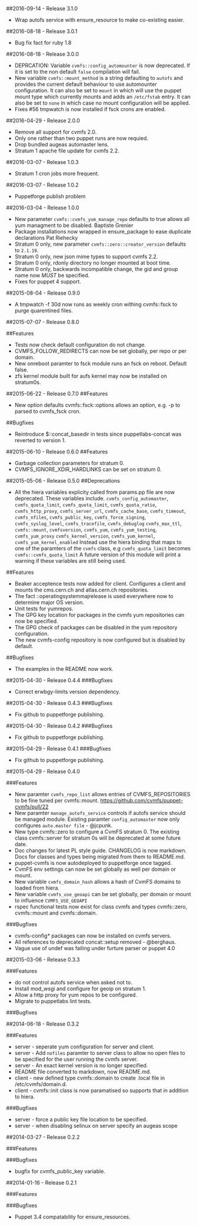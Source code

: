 ##2016-09-14 - Release 3.1.0
- Wrap autofs service with ensure_resource to make co-existing
  easier.

##2016-08-18 - Release 3.0.1
- Bug fix fact for ruby 1.8

##2016-08-18 - Release 3.0.0

- DEPRCATION: Variable `cvmfs::config_automounter` is now deprecated.
  If it is set to the non default `false` compilation will fail.
- New variable `cvmfs::mount_method` is a string defaulting
  to `autofs` and provides the current default behaviour to use
  automounter configuration. It can also be set to `mount`
  in which will use the puppet mount type which currently
  mounts and adds an `/etc/fstab` entry.
  It can also be set to `none` in which case no mount
  configuration will be applied.
- Fixes #56 tmpwatch is now installed if fsck crons are
  enabled.

##2016-04-29 - Release 2.0.0

- Remove all support for cvmfs 2.0.
- Only one rather than two puppet runs are now
  requied.
- Drop bundled augeas automaster lens. 
- Stratum 1 apache file update for cvmfs 2.2.


##2016-03-07 - Release 1.0.3

- Stratum 1 cron jobs more frequent.

##2016-03-07 - Release 1.0.2

- Puppetforge publish problem

##2016-03-04 - Release 1.0.0

- New parameter `cvmfs::cvmfs_yum_manage_repo` defaults to true
  allows all yum managment to be disabled. Baptiste Grenier
- Package installations now wrapped in ensure_package to
  ease duplicate declarations
  Pat Riehecky
- Stratum 0 only, new parameter `cvmfs::zero::creator_version` defaults
  to `2.1.19`.
- Stratum 0 only, new json mime types to support cvmfs 2.2.
- Stratum 0 only, rdonly directory no longer mounted at boot time.
- Stratum 0 only, backwards incompatible change, the gid and group
  name now *MUST* be specified.
- Fixes for puppet 4 support.


##2015-08-04 - Release 0.9.0

- A tmpwatch -f 30d now runs as weekly cron withing
  cvmfs::fsck to purge quarentined files.

##2015-07-07 - Release 0.8.0

##Features
- Tests now check default configuration do not change.
- CVMFS_FOLLOW_REDIRECTS can now be set globally, per repo or per domain.
- New onreboot paramter to fsck module runs an fsck on reboot. Default false.
- zfs kernel module built for aufs kernel may now be installed on stratum0s.

##2015-06-22 - Release 0.7.0
##Features
- New option defaults cvmfs::fsck::options allows
  an option, e.g. -p to parsed to cvmfs_fsck cron.

##Bugfixes
- Reintroduce $::concat_basedir in tests since
  puppetlabs-concat was reverted to version 1.

##2015-06-10 - Release 0.6.0
##Features
- Garbage collection parameters for stratum 0.
- CVMFS_IGNORE_XDIR_HARDLINKS can be set on stratum 0.

##2015-05-06 - Release 0.5.0
##Deprecations
- All the hiera variables explicity called from params.pp
  file are now deprecated. These variables include.
  `cvmfs_config_automaster`, `cvmfs_quota_limit`, 
  `cvmfs_quota_limit`, `cvmfs_quota_ratio`, `cvmfs_http_proxy`,
  `cvmfs_server_url`, `cvmfs_cache_base`, `cvmfs_timeout`,
  `cvmfs_nfiles`, `cvmfs_public_key`, `cvmfs_force_signing`,
  `cvmfs_syslog_level`, `cvmfs_tracefile`, `cvmfs_debuglog`
  `cvmfs_max_ttl`, `cvmfs::mount`, `cvmfsversion`, 
  `cvmfs_yum`, `cvmfs_yum_testing`, `cvmfs_yum_proxy`
  `cvmfs_kernel_version`, `cvmfs_yum_kernel`, `cvmfs_yum_kernel_enabled`
  Instead use the hiera binding that maps to one of the paramters
  of the `cvmfs` class, e.g `cvmfs_quota_limit` becomes `cvmfs::cvmfs_quota_limit`
  A future version of this module will print a warning if these
  variables are still being used.


##Features
- Beaker acceptence tests now added for client. Configures
  a client and mounts the cms.cern.ch and atlas.cern.ch
  repositories. 
- The fact ::operatingsystemmajrelease is used everywhere now
  to determine major OS version.
- Unit tests for yumrepos.
- The GPG key location for packages in the cvmfs yum repositories
  can now be specified. 
- The GPG check of packages can be disabled in the yum repository 
  configuration.
- The new cvmfs-config repository is now configured but is disabled
  by default.


##Bugfixes
- The examples in the README now work.

##2015-04-30 - Release 0.4.4
###Bugfixes
- Correct erwbgy-limits version dependency.

##2015-04-30 - Release 0.4.3
###Bugfixes
- Fix github to puppetforge publishing.

##2015-04-30 - Release 0.4.2
###Bugfixes
- Fix github to puppetforge publishing.

##2015-04-29 - Release 0.4.1
###Bugfixes
- Fix github to puppetforge publishing.

##2015-04-29 - Release 0.4.0

###Features
- New paramter `cvmfs_repo_list` allows entries of CVMFS_REPOSITORIES to be fine
  tuned per cvmfs::mount. https://github.com/cvmfs/puppet-cvmfs/pull/22
- New paramter `manage_autofs_service` controls if autofs service should
  be managed module. Existing paramter `config_automaster` now only configures
  `auto.master file` - @jcpunk.
- New type cvmfs::zero to configure a CvmFS stratum 0. The existing
  class cvmfs::server for stratum 0s will be deprecated at some 
  future date.
- Doc changes for latest PL style guide. CHANGELOG is now markdown.
  Docs for classes and types being migrated from them to README.md.
- puppet-cvmfs is now autodeployed to puppetforge once tagged.
- CvmFS env settings can now be set globally as well per domain or mount.
- New variable `cvmfs_domain_hash` allows a hash of CvmFS domains to 
  loaded from hiera.
- New variable `cvmfs_use_geoapi` can be set globally, per domain or
  mount to influence `CVMFS_USE_GEOAPI`
- rspec functional tests now exist for class cvmfs and types 
  cvmfs::zero, cvmfs::mount and cvmfs::domain.


###Bugfixes
- cvmfs-config* packages can now be installed on cvmfs servers.
- All references to deprecated concat::setup removed - @berghaus.
- Vague use of undef was failing under furture parser or puppet
  4.0

##2015-03-06 - Release 0.3.3

###Features
- do not control autofs service when asked not to.
- Install mod_wsgi and configure for geoip on stratum 1.
- Allow a http proxy for yum repos to be configured.
- Migrate to puppetlabs lint tests.

###Bugfixes

##2014-06-18 - Release 0.3.2

###Features
- server - seperate yum configuration for server and client.
- server - Add `nofiles` paramter to server class to allow no open files to 
  be specified for the user running the cvmfs server.
- server - An exact kernel version is no longer specified.
- README file converted to markdown, now README.md.
- client - new defined type cvmfs::domain to create <domain>.local file in 
  /etc/cvmfs/domain.d.
- client - cvmfs::init class is now paramatised so supports that in addition to hiera.

###Bugfixes
- server - force a public key file location to be specified.
- server - when disabling selinux on server specify an augeas scope

##2014-03-27 - Release 0.2.2

###Features

###Bugfixes
- bugfix for cvmfs_public_key variable.

##2014-01-16 - Release 0.2.1

###Features

###Bugfixes
-  Puppet 3.4 compatability for ensure_resources.
